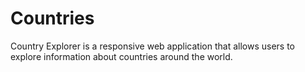 # Countries
Country Explorer is a responsive web application that allows users to explore information about countries around the world.
